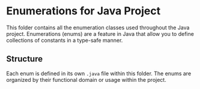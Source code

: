 # Enumerations for Java Project

This folder contains all the enumeration classes used throughout the Java project. Enumerations (enums) are a feature in Java that allow you to define collections of constants in a type-safe manner.

## Structure

Each enum is defined in its own `.java` file within this folder. The enums are organized by their functional domain or usage within the project.
